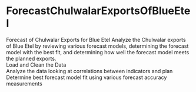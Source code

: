# ForecastChulwalarExportsOfBlueEtel
Forecast of Chulwalar Exports for Blue Etel
Analyze the Chulwalar exports of Blue Etel by reviewing various forecast models, determining the forecast model with the best fit, and determining how well the forecast model meets the planned exports.
<br/>
Load and Clean the Data
<br/>
Analyze the data looking at correlations between indicators and plan
<br/>
Determine best forecast model fit using various forecast accuracy measurements